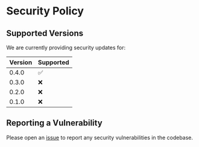 # Security Policy

## Supported Versions

We are currently providing security updates for:

| Version | Supported          |
| ------- | ------------------ |
| 0.4.0   | :white_check_mark: |
| 0.3.0   | :x:                |
| 0.2.0   | :x:                |
| 0.1.0   | :x:                |

## Reporting a Vulnerability

Please open an
[issue](https://github.com/INTO-CPS-Association/DTaaS/issues/new/choose)
to report any security vulnerabilities in the codebase.
